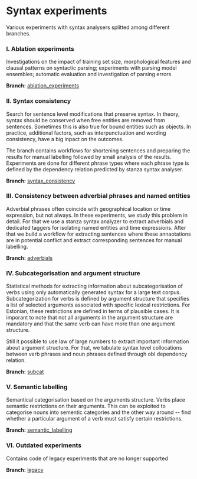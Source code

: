 # Syntax experiments

Various experiments with syntax analysers splitted among different branches.

### I. Ablation experiments

Investigations on the impact of training set size, morphological features and clausal patterns on syntactic parsing; experiments with parsing model ensembles; automatic evaluation and investigation of parsing errors

**Branch:** [ablation_experiments](https://github.com/estnltk/syntax_experiments/tree/ablation_experiments) 


### II. Syntax consistency

Search for sentence level modifications that preserve syntax. In theory, syntax should be conserved when free entities are removed from sentences. Sometimes this is also true for bound entities such as objects. In practice, additional factors, such as interpunctuation and wording consistency, have a big inpact on the outcomes.

The branch contains workflows for shortening sentences and preparing the results for manual labelling followed by small analysis of the results. Experiments are done for different phrase types where each phrase type is defined by the dependency relation predicted by stanza syntax analyser.  

**Branch:** [syntax_consistency](https://github.com/estnltk/syntax_experiments/tree/syntax_consistency) 


### III. Consistency between adverbial phrases and named entities 

Adverbial phrases often coincide with geographical location or time expression, but not always. In these experiments, we study this problem in detail. For that we use a stanza syntax analyzer to extract adverbials and dedicated taggers for isolating named entities and time expressions. After that we build a workflow for extracting sentences where these annaotations are in potential conflict and extract corresponding sentences for manual labelling. 


**Branch:**  [adverbials](https://github.com/estnltk/syntax_experiments/tree/adverbials) 

### IV. Subcategorisation and argument structure

Statistical methods for extracting information about subcategorisation of verbs using only automatically generated syntax for a large text corpus. 
Subcategorization for verbs is defined by argument structure that specifies a list of selected arguments associated with specific lexical restrictions. 
For Estonian, these restrictions are defined in terms of plausible cases.
It is imporant to note that not all arguments in the argument structure are mandatory and that the same verb can have more than one argument structure. 

Still it possible to use law of large numbers to extract important information about argument structure. 
For that, we tabulate syntax level collocations between verb phrases and noun phrases defined through obl dependency relation. 

**Branch:** [subcat](https://github.com/estnltk/syntax_experiments/tree/subcat)

### V. Semantic labelling

Semantical categorisation based on the arguments structure.
Verbs place semantic restrictions on their arguments. 
This can be exploited to categorise nouns into sementic categories and the other way around -- find whether a particular argument of a verb must satisfy certain restrictions. 

**Branch:** [semantic_labelling](https://github.com/estnltk/syntax_experiments/tree/semantic_labelling)

### VI. Outdated experiments

Contains code of legacy experiments that are no longer supported

**Branch:** [legacy](https://github.com/estnltk/syntax_experiments/tree/legacy) 
